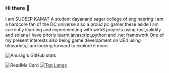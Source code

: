 ### Hi there 👋
I am SUDEEP KAMAT
A student dayanand sagar college of engineering
I am a hardcore fan of the DC universe
also a proud pc gamer,these aside
I am currently learning and experimenting with web3 projects using rust,solidity and solana 
I have priorly learnt javascript,python and .net framework 
One of my present interests also being game development on UE4 using blueprints,I am looking forward to explore it more

![Anurag's GitHub stats](https://github-readme-stats.vercel.app/api?username=muskbuster&show_icons=true&theme=shades-of-purple)

![ReadMe Card](https://github-readme-stats.vercel.app/api/pin/?username=muskbuster&repo=solidity-waveportal)
[![Top Langs](https://github-readme-stats.vercel.app/api/top-langs/?username=muskbuster&layout=compact)](https://github.com/anuraghazra/github-readme-stats)

